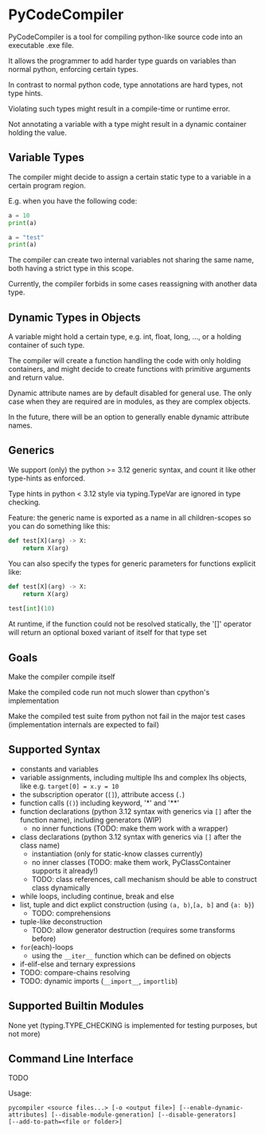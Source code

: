 
# PyCodeCompiler

PyCodeCompiler is a tool for compiling python-like source code into
an executable .exe file.

It allows the programmer to add harder type guards on variables
than normal python, enforcing certain types.

In contrast to normal python code, type annotations are hard types, not
type hints.

Violating such types might result in a compile-time or runtime error.

Not annotating a variable with a type might result in a dynamic
container holding the value.

## Variable Types

The compiler might decide to assign a certain static type
to a variable in a certain program region.

E.g. when you have the following code:
```python
a = 10
print(a)

a = "test"
print(a)
```

The compiler can create two internal variables not sharing the same name,
both having a strict type in this scope.

Currently, the compiler forbids in some cases reassigning with another data type.

## Dynamic Types in Objects

A variable might hold a certain type, e.g. int, float, long, ...,
or a holding container of such type.

The compiler will create a function handling the code with only holding containers,
and might decide to create functions with primitive arguments and return value.

Dynamic attribute names are by default disabled for general use.
The only case when they are required are in modules, as they are complex objects.

In the future, there will be an option to generally enable dynamic attribute names.

## Generics

We support (only) the python >= 3.12 generic syntax, and count
it like other type-hints as enforced.

Type hints in python < 3.12 style via typing.TypeVar are ignored in type checking.

Feature: the generic name is exported as a name in all children-scopes
so you can do something like this:
```python
def test[X](arg) -> X:
    return X(arg)
```

You can also specify the types for generic parameters for functions explicit like:
```python
def test[X](arg) -> X:
    return X(arg)
    
test[int](10)
```

At runtime, if the function could not be resolved statically, the
'[]' operator will return an optional boxed variant of itself for that type set

## Goals

Make the compiler compile itself

Make the compiled code run not much slower than cpython's implementation

Make the compiled test suite from python not fail in the major test cases
(implementation internals are expected to fail)

## Supported Syntax

- constants and variables
- variable assignments, including multiple lhs and complex lhs objects, like e.g. `target[0] = x.y = 10`
- the subscription operator (`[]`), attribute access (`.`)
- function calls (`()`) including keyword, '*' and '**'
- function declarations (python 3.12 syntax with generics via `[]` after the function name), including generators
  (WIP)
  - no inner functions (TODO: make them work with a wrapper)
- class declarations (python 3.12 syntax with generics via `[]` after the class name)
  - instantiation (only for static-know classes currently)
  - no inner classes (TODO: make them work, PyClassContainer supports it already!)
  - TODO: class references, call mechanism should be able to construct class dynamically
- while loops, including continue, break and else
- list, tuple and dict explict construction (using `(a, b)`,`[a, b]` and `{a: b}`)
  - TODO: comprehensions
- tuple-like deconstruction
  - TODO: allow generator destruction (requires some transforms before)
- `for`(each)-loops
  - using the `__iter__` function which can be defined on objects
- if-elif-else and ternary expressions
- TODO: compare-chains resolving
- TODO: dynamic imports (`__import__`, `importlib`)

## Supported Builtin Modules

None yet (typing.TYPE_CHECKING is implemented for testing purposes, but not more)

## Command Line Interface

TODO

Usage:
```
pycompiler <source files...> [-o <output file>] [--enable-dynamic-attributes] [--disable-module-generation] [--disable-generators]
[--add-to-path=<file or folder>]
```
